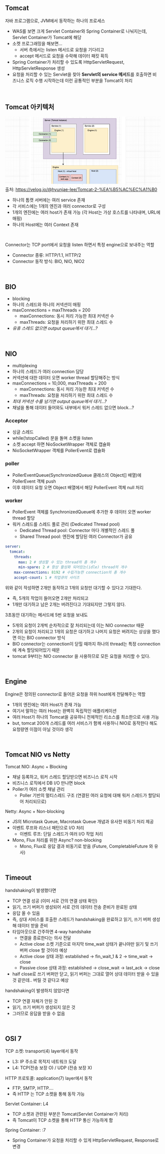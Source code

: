 ## Tomcat
자바 프로그램으로, JVM에서 동작하는 하나의 프로세스
- WAS를 보면 크게 Servlet Container와 Spring Container로 나눠지는데, Servlet Container가 Tomcat에 해당
- 소켓 프로그래밍을 해보면…
  - 서버 측에서는 listen 메서드로 요청을 기다리고
  - accept 메서드로  요청을 수락해 데이터 패킷 획득
- Spring Container가 처리할 수 있도록 HttpServletRequest, HttpServletResponse 생성
- 요청을 처리할 수 있는 Servlet을 찾아 **Servlet의 service 메서드**를 호출하면 비즈니스 로직 수행 시작하는데 이런 공통적인 부분을 Tomcat이 처리

<br>

## Tomcat 아키텍처
![](/spring/img/tomcat-architecture.png)
출처: https://velog.io/@hyunjae-lee/Tomcat-2-%EA%B5%AC%EC%A1%B0

- 하나의 톰캣 서버에는 여러 service 존재
- 각 서비스에는 1개의 엔진과 여러 connector로 구성
- 1개의 엔진에는 여러 host가 존재 가능 (각 Host는 가상 호스트를 나타내며, URL에 매핑)
- 하나의 Host에는 여러 Context 존재
<br>

Connector는 TCP port에서 요청을 listen 하면서 특정 engine으로 보내주는 역할
- Connector 종류: HTTP/1.1, HTTP/2
- Connector 동작 방식: BIO, NIO, NIO2

<br>

## BIO
- blocking
- 하나의 스레드와 하나의 커넥션이 매핑
- maxConnections = maxThreads = 200
  - maxConnections: 동시 처리 가능한 최대 커넥션 수
  - maxThreads: 요청을 처리하기 위한 최대 스레드 수
- *유휴 스레드 없으면 output queue에서 대기…?*

<br>

## NIO
- multiplexing
- 하나의 스레드가 여러 connection 담당
- 커넥션에 대한 데이터 오면 worker thread 할당해주는 방식
- maxConnections = 10,000, maxThreads = 200
  - maxConnections: 동시 처리 가능한 최대 커넥션 수
  - maxThreads: 요청을 처리하기 위한 최대 스레드 수
- *최대 커넥션 수를 넘기면 output queue에서 대기…?*
- 채널을 통해 데이터 들어와도 내부에서 워커 스레드 없으면 block…?

### Acceptor
- 싱글 스레드
- while(!stopCalled) 문을 돌며 소켓을 listen
- 소켓 accept 하면 NioSocketWrapper 객체로 캡슐화
- NioSocketWrapper 객체를 PollerEvent로 캡슐화

### poller
- PollerEventQueue(SynchronizedQueue 클래스의 Object[] 배열)에 PollerEvent 객체 push
- 이후 데이터 요청 오면 Object 배열에서 해당 PollerEvent 객체 null 처리

### worker
- PollerEvent 객체를 SynchronizedQueue에 추가한 후 데이터 오면 worker thread 할당
- 워커 스레드를 스레드 풀로 관리 (Dedicated Thread pool)
  - Dedicated Thread pool: Connector 마다 개별적인 스레드 풀
  - Shared Thread pool: 엔진에 할당된 여러 Connector가 공유

```yaml
server:
  tomcat:
    threads:
      max: 2 # 생성할 수 있는 thread의 총 개수
      min-spare: 2 # 항상 활성화 되어있는(idle) thread의 개수
    max-connections: 8192 # 수립가능한 connection의 총 개수
    accept-count: 1 # 작업큐의 사이즈
```

위와 같이 작성하면 2개만 동작하고 1개의 요청만 대기할 수 있다고 기대한다.
- 즉, 5개의 작업이 들어오면 2개만 처리되고
- 1개만 대기하고 남은 2개는 버려진다고 기대되지만 그렇지 않다.

3초동안 대기하는 메서드에 5번 요청을 보내도
- 5개의 요청이 2개씩 순차적으로 잘 처리되는데 이는 NIO connector 때문
- 2개의 요청이 처리되고 1개의 요청은 대기하고 나머지 요청은 버려지는 상상을 했다면 이는 BIO connector 방식
- BIO connector는 connection이 닫힐 때까지 하나의 thread는 특정 connection에 계속 할당되어있기 때문
- tomcat 9부터는 NIO connector 을 사용하므로 모든 요청을 처리할 수 있다.

<br>

## Engine
Engine은 정의된 connector로 들어온 요청을 하위 host에게 전달해주는 역할
- 1개의 엔진에는 여러 Host가 존재 가능
- 여기서 말하는 여러 Host는 완벽히 독립적인 애플리케이션
- 여러 Host가 하나의 Tomcat을 공유하니 전체적인 리소스를 최소한으로 사용 가능
- but, tomcat 200개 스레드를 여러 서비스가 함께 사용하니 NIO로 동작한다 해도 요청량엔 이점이 아닐 것이라 생각

<br>

## Tomcat NIO vs Netty

Tomcat NIO: Async + Blocking
- 채널 등록하고, 워커 스레드 할당받으면 비즈니스 로직 시작
- 비즈니스 로직에서 DB I/O 만나면 block
- Poller가 여러 소켓 채널 관리
  - Poller 기반의 멀티스레드 구조 (연결된 여러 요청에 대해 워커 스레드가 할당되어 처리되므로)

Netty: Async + Non-blocking
- JS의 Microtask Queue, Macrotask Queue 개념과 유사한 비동기 처리 제공
- 이벤트 루프와 리스너 패턴으로 I/O 처리
  - 이벤트 루프: 단일 스레드가 여러 I/O 작업 처리
- Mono, Flux 처리를 위한 Async? non-blocking
  - Mono, Flux로 응답 결과 비동기로 받음 (Future, CompletableFuture 와 유사)

<br>

## Timeout

handshaking이 발생했다면
- TCP 연결 성공 (이미 서로 간의 연결 상태 확인)
- 읽기, 쓰기 버퍼가 생성되어 서로 간의 데이터 전송 준비가 완료된 상태
- 응답 올 수 있음
- 즉, 상대 서비스를 호출한 스레드가 handshaking을 완료하고 읽기, 쓰기 버퍼 생성해 데이터 받을 준비
- 타임아웃으로 간주하면 4-way handshake
  - 연결을 종료한다는 의사 전달
  - Active close 소켓 기준으로 마지막 time_wait 상태가 끝나야만 읽기 및 쓰기 버퍼 close 할 것이라 예상
  - Active close 상태 과정: established -> fin_wait_1 & 2 -> time_wait -> close
  - Passive close 상태 과정: established -> close_wait -> last_ack -> close
- half close로 쓰기 버퍼만 닫고, 읽기 버퍼는 그대로 열어 상대 데이터 받을 수 있을 것 같은데.. 버릴 것 같다고 예상

handshaking이 발생하지 않았다면
- TCP 연결 자체가 안된 것
- 읽기, 쓰기 버퍼가 생성되지 않은 것
- 그러므로 응답을 받을 수 없음

<br>

## OSI 7

TCP 소켓: transport(4) layer에서 동작
- L3: IP 주소로 목적지 네트워크 도달
- L4: TCP(전송 보장 O) / UDP (전송 보장 X)

HTTP 프로토콜: application(7) layer에서 동작
- FTP, SMTP, HTTP….
- 즉 HTTP 는 TCP 소켓을 통해 동작 가능

Servlet Container: L4
- TCP 소켓과 관련된 부분은 Tomcat(Servlet Container가 처리)
- 즉 Tomcat이 TCP 소켓을 통해 HTTP 통신 가능하게 함

Spring Container: :7
- Spring Container가 요청을 처리할 수 있게 HttpServletRequest, Response로 변경

